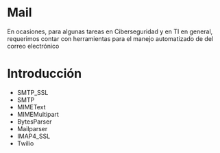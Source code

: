 # Mail
En ocasiones, para algunas tareas en Ciberseguridad y en TI en general, requerimos contar con herramientas para el manejo automatizado de del correo electrónico

# Introducción
- SMTP_SSL
- SMTP
- MIMEText
- MIMEMultipart
- BytesParser
- Mailparser
- IMAP4_SSL
- Twilio
